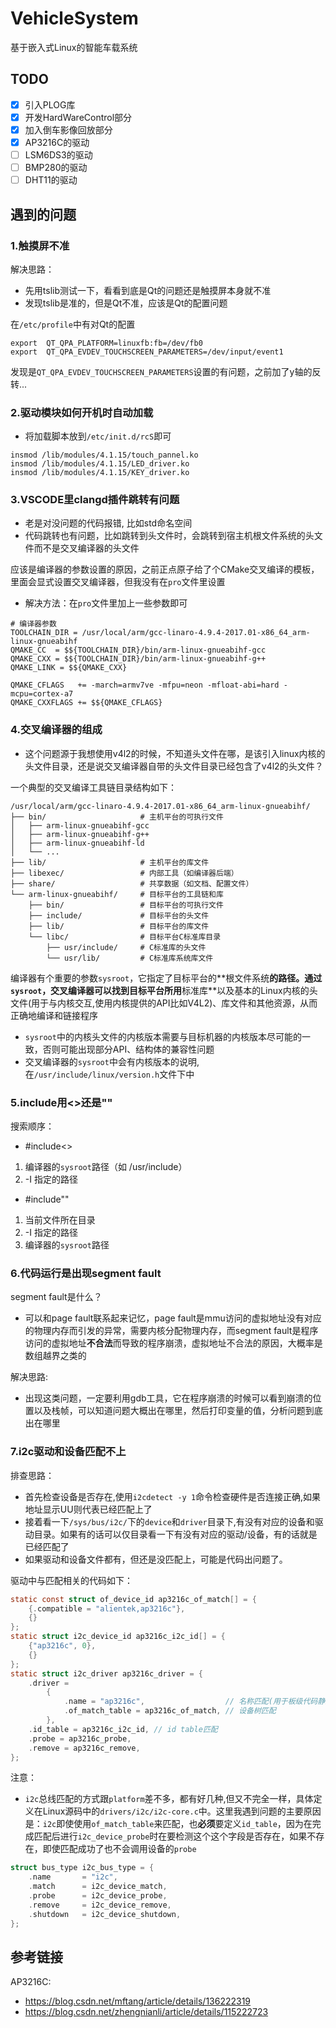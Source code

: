 # VehicleSystem
基于嵌入式Linux的智能车载系统

## TODO
- [x] 引入PLOG库
- [x] 开发HardWareControl部分
- [x] 加入倒车影像回放部分
- [x] AP3216C的驱动
- [ ] LSM6DS3的驱动
- [ ] BMP280的驱动
- [ ] DHT11的驱动

## 遇到的问题
### 1.触摸屏不准

解决思路：
- 先用tslib测试一下，看看到底是Qt的问题还是触摸屏本身就不准
- 发现tslib是准的，但是Qt不准，应该是Qt的配置问题

在`/etc/profile`中有对Qt的配置
```
export  QT_QPA_PLATFORM=linuxfb:fb=/dev/fb0
export  QT_QPA_EVDEV_TOUCHSCREEN_PARAMETERS=/dev/input/event1
```
发现是`QT_QPA_EVDEV_TOUCHSCREEN_PARAMETERS`设置的有问题，之前加了y轴的反转...

### 2.驱动模块如何开机时自动加载
- 将加载脚本放到`/etc/init.d/rcS`即可
```
insmod /lib/modules/4.1.15/touch_pannel.ko
insmod /lib/modules/4.1.15/LED_driver.ko
insmod /lib/modules/4.1.15/KEY_driver.ko
```

### 3.VSCODE里clangd插件跳转有问题
- 老是对没问题的代码报错, 比如std命名空间
- 代码跳转也有问题，比如跳转到头文件时，会跳转到宿主机根文件系统的头文件而不是交叉编译器的头文件

应该是编译器的参数设置的原因，之前正点原子给了个CMake交叉编译的模板，里面会显式设置交叉编译器，但我没有在`pro`文件里设置

- 解决方法：在`pro`文件里加上一些参数即可
```
# 编译器参数
TOOLCHAIN_DIR = /usr/local/arm/gcc-linaro-4.9.4-2017.01-x86_64_arm-linux-gnueabihf
QMAKE_CC  = $${TOOLCHAIN_DIR}/bin/arm-linux-gnueabihf-gcc
QMAKE_CXX = $${TOOLCHAIN_DIR}/bin/arm-linux-gnueabihf-g++
QMAKE_LINK = $${QMAKE_CXX}

QMAKE_CFLAGS   += -march=armv7ve -mfpu=neon -mfloat-abi=hard -mcpu=cortex-a7
QMAKE_CXXFLAGS += $${QMAKE_CFLAGS}
```

### 4.交叉编译器的组成
- 这个问题源于我想使用v4l2的时候，不知道头文件在哪，是该引入linux内核的头文件目录，还是说交叉编译器自带的头文件目录已经包含了v4l2的头文件？

一个典型的交叉编译工具链目录结构如下：
```
/usr/local/arm/gcc-linaro-4.9.4-2017.01-x86_64_arm-linux-gnueabihf/
├── bin/                     # 主机平台的可执行文件
│   ├── arm-linux-gnueabihf-gcc
│   ├── arm-linux-gnueabihf-g++
│   ├── arm-linux-gnueabihf-ld
│   └── ...
├── lib/                     # 主机平台的库文件
├── libexec/                 # 内部工具（如编译器后端）
├── share/                   # 共享数据（如文档、配置文件）
└── arm-linux-gnueabihf/     # 目标平台的工具链和库
    ├── bin/                 # 目标平台的可执行文件
    ├── include/             # 目标平台的头文件
    ├── lib/                 # 目标平台的库文件
    └── libc/                # 目标平台C标准库目录
        ├── usr/include/     # C标准库的头文件
        └── usr/lib/         # C标准库系统库文件
```
编译器有个重要的参数`sysroot`，它指定了目标平台的**​根文件系统**的路径。通过`sysroot`，交叉编译器可以找到目标平台所用**标准库**以及基本的Linux内核的头文件(用于与内核交互,使用内核提供的API比如V4L2)、库文件和其他资源，从而正确地编译和链接程序
- `sysroot`中的内核头文件的内核版本需要与目标机器的内核版本尽可能的一致，否则可能出现部分API、结构体的兼容性问题
- 交叉编译器的`sysroot`中会有内核版本的说明,在`/usr/include/linux/version.h`文件下中

### 5.include用<>还是""
搜索顺序：
- #include<>	
1. 编译器的`sysroot`路径（如 /usr/include）
2. -I 指定的路径

- #include""	
1. 当前文件所在目录
2. -I 指定的路径
3. 编译器的`sysroot`路径

### 6.代码运行是出现segment fault
segment fault是什么？
- 可以和page fault联系起来记忆，page fault是mmu访问的虚拟地址没有对应的物理内存而引发的异常，需要内核分配物理内存，而segment fault是程序访问的虚拟地址**不合法**而导致的程序崩溃，虚拟地址不合法的原因，大概率是数组越界之类的

解决思路:
- 出现这类问题，一定要利用gdb工具，它在程序崩溃的时候可以看到崩溃的位置以及栈帧，可以知道问题大概出在哪里，然后打印变量的值，分析问题到底出在哪里

### 7.i2c驱动和设备匹配不上
排查思路：
- 首先检查设备是否存在,使用`i2cdetect -y 1`命令检查硬件是否连接正确,如果地址显示UU则代表已经匹配上了
- 接着看一下`/sys/bus/i2c/`下的`device`和`driver`目录下,有没有对应的设备和驱动目录。如果有的话可以仅目录看一下有没有对应的驱动/设备，有的话就是已经匹配了
- 如果驱动和设备文件都有，但还是没匹配上，可能是代码出问题了。

驱动中与匹配相关的代码如下：
```c
static const struct of_device_id ap3216c_of_match[] = {
    {.compatible = "alientek,ap3216c"}, 
    {}
};
static struct i2c_device_id ap3216c_i2c_id[] = {
    {"ap3216c", 0}, 
    {}
};
static struct i2c_driver ap3216c_driver = {
    .driver =
        {
            .name = "ap3216c",                  // 名称匹配(用于板级代码静态注册时)
            .of_match_table = ap3216c_of_match, // 设备树匹配
        },
    .id_table = ap3216c_i2c_id, // id table匹配
    .probe = ap3216c_probe,
    .remove = ap3216c_remove,
};
```
注意：
- `i2c`总线匹配的方式跟`platform`差不多，都有好几种,但又不完全一样，具体定义在Linux源码中的`drivers/i2c/i2c-core.c`中。这里我遇到问题的主要原因是：`i2c`即使使用`of_match_table`来匹配，也**必须**要定义`id_table`，因为在完成匹配后进行`i2c_device_probe`时在要检测这个这个字段是否存在，如果不存在，即使匹配成功了也不会调用设备的`probe`
```c
struct bus_type i2c_bus_type = {
	.name		= "i2c",
	.match		= i2c_device_match,
	.probe		= i2c_device_probe,
	.remove		= i2c_device_remove,
	.shutdown	= i2c_device_shutdown,
};
```


## 参考链接
AP3216C:

- https://blog.csdn.net/mftang/article/details/136222319
- https://blog.csdn.net/zhengnianli/article/details/115222723